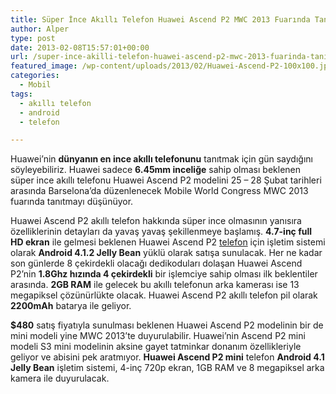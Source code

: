 ```yaml
---
title: Süper İnce Akıllı Telefon Huawei Ascend P2 MWC 2013 Fuarında Tanıtılacak
author: Alper
type: post
date: 2013-02-08T15:57:01+00:00
url: /super-ince-akilli-telefon-huawei-ascend-p2-mwc-2013-fuarinda-tanitilacak/
featured_image: /wp-content/uploads/2013/02/Huawei-Ascend-P2-100x100.jpg
categories:
  - Mobil
tags:
  - akıllı telefon
  - android
  - telefon

---
```

Huawei&#8217;nin **dünyanın en ince akıllı telefonunu** tanıtmak için gün saydığını söyleyebiliriz. Huawei sadece **6.45mm inceliğe** sahip olması beklenen süper ince akıllı telefonu Huawei Ascend P2 modelini 25 &#8211; 28 Şubat tarihleri arasında Barselona&#8217;da düzenlenecek Mobile World Congress MWC 2013 fuarında tanıtmayı düşünüyor.

Huawei Ascend P2 akıllı telefon hakkında süper ince olmasının yanısıra özelliklerinin detayları da yavaş yavaş şekillenmeye başlamış. **4.7-inç full HD ekran** ile gelmesi beklenen Huawei Ascend P2 [telefon][1] için işletim sistemi olarak **Android 4.1.2 Jelly Bean** yüklü olarak satışa sunulacak. Her ne kadar son günlerde 8 çekirdekli olacağı dedikoduları dolaşan Huawei Ascend P2&#8217;nin **1.8Ghz hızında 4 çekirdekli** bir işlemciye sahip olması ilk beklentiler arasında. **2GB RAM** ile gelecek bu akıllı telefonun arka kamerası ise 13 megapiksel çözünürlükte olacak. Huawei Ascend P2 akıllı telefon pil olarak **2200mAh** batarya ile geliyor.

**$480** satış fiyatıyla sunulması beklenen Huawei Ascend P2 modelinin bir de mini modeli yine MWC 2013&#8217;te duyurulabilir. Huawei&#8217;nin Ascend P2 mini modeli S3 mini modelinin aksine gayet tatminkar donanım özellikleriyle geliyor ve abisini pek aratmıyor. **Huawei Ascend P2 mini** telefon **Android 4.1 Jelly Bean** işletim sistemi, 4-inç 720p ekran, 1GB RAM ve 8 megapiksel arka kamera ile duyurulacak.

 [1]: https://www.murekkep.org/telefon "telefon"